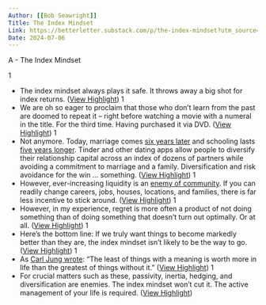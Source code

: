 ```yaml
---
Author: [[Bob Seawright]]
Title: The Index Mindset
Link: https://betterletter.substack.com/p/the-index-mindset?utm_source=twitter&utm_campaign=auto_share&r=2l1wl
Date: 2024-07-06
---
```

A - The Index Mindset

1
- The index mindset always plays it safe. It throws away a big shot for index returns. ([View Highlight](https://read.readwise.io/read/01gwcs928x43h48wc0p2ke5t00))
1
- We are oh so eager to proclaim that those who don’t learn from the past are doomed to repeat it – right before watching a movie with a numeral in the title. For the third time. Having purchased it via DVD. ([View Highlight](https://read.readwise.io/read/01gwcsc08yzz4ydt7y3s4y1f6f))
1
- Not anymore. Today, marriage comes [six years later](https://www.brides.com/what-is-the-average-age-of-marriage-in-the-u-s-4685727) and schooling lasts [five years longer](https://ourworldindata.org/global-education). Tinder and other dating apps allow people to diversify their relationship capital across an index of dozens of partners while avoiding a commitment to marriage and a family.
  Diversification and risk avoidance for the win … something. ([View Highlight](https://read.readwise.io/read/01gwcscfja7aczb3s0tw40jq0s))
1
- However, ever-increasing liquidity is an [enemy of community](https://www.bloomberg.com/news/articles/2021-12-07/what-instant-delivery-services-could-do-to-cities?sref=DnHCEBx0). If you can readily change careers, jobs, houses, locations, and families, there is far less incentive to stick around. ([View Highlight](https://read.readwise.io/read/01gwcse24skp4zatj0nk14mph2))
1
- However, in my experience, regret is more often a product of not doing something than of doing something that doesn’t turn out optimally. Or at all. ([View Highlight](https://read.readwise.io/read/01gwcsf9j4qeb77hr9vs90rexq))
1
- Here’s the bottom line: If we truly want things to become markedly better than they are, the index mindset isn’t likely to be the way to go. ([View Highlight](https://read.readwise.io/read/01gwcsgwfnfd3eypaw1c2rth19))
1
- As [Carl Jung wrote](https://www.amazon.com/Modern-Search-Soul-Carl-Jung/dp/0156612062/ref=asc_df_0156612062/?tag=hyprod-20&linkCode=df0&hvadid=245369089410&hvpos=&hvnetw=g&hvrand=5775484887076689774&hvpone=&hvptwo=&hvqmt=&hvdev=c&hvdvcmdl=&hvlocint=&hvlocphy=9031351&hvtargid=pla-434712454774&psc=1): “The least of things with a meaning is worth more in life than the greatest of things without it.” ([View Highlight](https://read.readwise.io/read/01gwcsjb768sbv2jm5rf0h98s8))
1
- For crucial matters such as these, passivity, inertia, hedging, and diversification are enemies. The index mindset won’t cut it. The active management of your life is required. ([View Highlight](https://read.readwise.io/read/01gwcsjpb8my6h8z2zad6h27p4))
